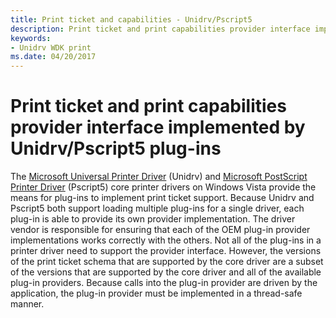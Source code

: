 ```yaml
---
title: Print ticket and capabilities - Unidrv/Pscript5
description: Print ticket and print capabilities provider interface implemented by Unidrv/Pscript5 plug-ins
keywords:
- Unidrv WDK print
ms.date: 04/20/2017
---
```


# Print ticket and print capabilities provider interface implemented by Unidrv/Pscript5 plug-ins


The [Microsoft Universal Printer Driver](microsoft-universal-printer-driver.md) (Unidrv) and [Microsoft PostScript Printer Driver](microsoft-postscript-printer-driver.md) (Pscript5) core printer drivers on Windows Vista provide the means for plug-ins to implement print ticket support. Because Unidrv and Pscript5 both support loading multiple plug-ins for a single driver, each plug-in is able to provide its own provider implementation. The driver vendor is responsible for ensuring that each of the OEM plug-in provider implementations works correctly with the others. Not all of the plug-ins in a printer driver need to support the provider interface. However, the versions of the print ticket schema that are supported by the core driver are a subset of the versions that are supported by the core driver and all of the available plug-in providers. Because calls into the plug-in provider are driven by the application, the plug-in provider must be implemented in a thread-safe manner.

 




